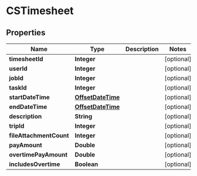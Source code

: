 
# CSTimesheet

## Properties
Name | Type | Description | Notes
------------ | ------------- | ------------- | -------------
**timesheetId** | **Integer** |  |  [optional]
**userId** | **Integer** |  |  [optional]
**jobId** | **Integer** |  |  [optional]
**taskId** | **Integer** |  |  [optional]
**startDateTime** | [**OffsetDateTime**](OffsetDateTime.md) |  |  [optional]
**endDateTime** | [**OffsetDateTime**](OffsetDateTime.md) |  |  [optional]
**description** | **String** |  |  [optional]
**tripId** | **Integer** |  |  [optional]
**fileAttachmentCount** | **Integer** |  |  [optional]
**payAmount** | **Double** |  |  [optional]
**overtimePayAmount** | **Double** |  |  [optional]
**includesOvertime** | **Boolean** |  |  [optional]



